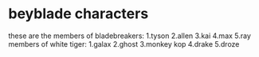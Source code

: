 #  beyblade characters 
these are the members of bladebreakers:
1.tyson
2.allen
3.kai
4.max
5.ray
members of white tiger:
1.galax
2.ghost
3.monkey kop
4.drake
5.droze

